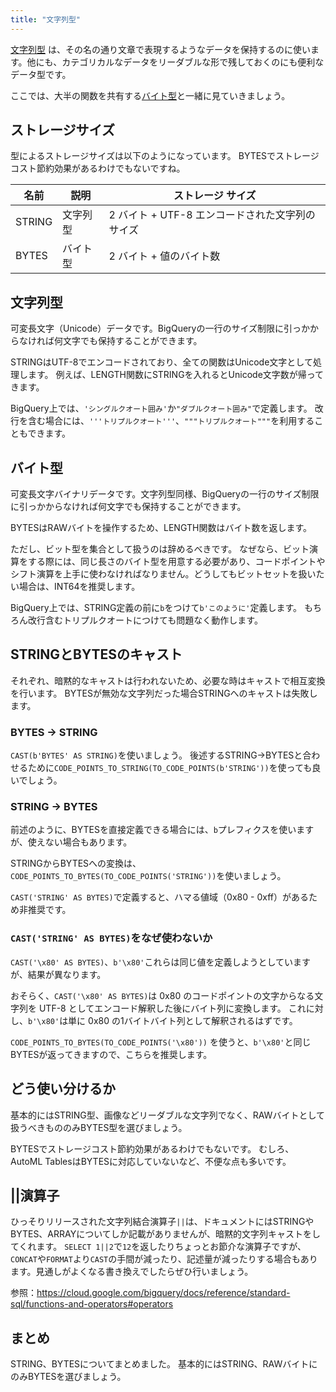 ```yaml
---
title: "文字列型"
---
```


[文字列型](https://cloud.google.com/bigquery/docs/reference/standard-sql/data-types#string_type) は、その名の通り文章で表現するようなデータを保持するのに使います。他にも、カテゴリカルなデータをリーダブルな形で残しておくのにも便利なデータ型です。

ここでは、大半の関数を共有する[バイト型](https://cloud.google.com/bigquery/docs/reference/standard-sql/data-types#bytes_type)と一緒に見ていきましょう。

## ストレージサイズ

型によるストレージサイズは以下のようになっています。
BYTESでストレージコスト節約効果があるわけでもないですね。

|名前|説明|ストレージ サイズ|
|---|---|---|
|STRING|文字列型|2 バイト + UTF-8 エンコードされた文字列のサイズ|
|BYTES|バイト型|2 バイト + 値のバイト数|

## 文字列型
可変長文字（Unicode）データです。BigQueryの一行のサイズ制限に引っかからなければ何文字でも保持することができます。

STRINGはUTF-8でエンコードされており、全ての関数はUnicode文字として処理します。
例えば、LENGTH関数にSTRINGを入れるとUnicode文字数が帰ってきます。

BigQuery上では、`'シングルクオート囲み'`か`"ダブルクオート囲み"`で定義します。
改行を含む場合には、`'''トリプルクオート'''`、`"""トリプルクオート"""`を利用することもできます。

## バイト型
可変長文字バイナリデータです。文字列型同様、BigQueryの一行のサイズ制限に引っかからなければ何文字でも保持することができます。

BYTESはRAWバイトを操作するため、LENGTH関数はバイト数を返します。

ただし、ビット型を集合として扱うのは辞めるべきです。
なぜなら、ビット演算をする際には、同じ長さのバイト型を用意する必要があり、コードポイントやシフト演算を上手に使わなければなりません。どうしてもビットセットを扱いたい場合は、INT64を推奨します。

BigQuery上では、STRING定義の前に`b`をつけて`b'このように'`定義します。
もちろん改行含むトリプルクオートにつけても問題なく動作します。

## STRINGとBYTESのキャスト

それぞれ、暗黙的なキャストは行われないため、必要な時はキャストで相互変換を行います。
BYTESが無効な文字列だった場合STRINGへのキャストは失敗します。

### BYTES -> STRING
`CAST(b'BYTES' AS STRING)`を使いましょう。
後述するSTRING->BYTESと合わせるために`CODE_POINTS_TO_STRING(TO_CODE_POINTS(b'STRING'))`を使っても良いでしょう。

### STRING -> BYTES
前述のように、BYTESを直接定義できる場合には、`b`プレフィクスを使いますが、使えない場合もあります。

STRINGからBYTESへの変換は、`CODE_POINTS_TO_BYTES(TO_CODE_POINTS('STRING'))`を使いましょう。

`CAST('STRING' AS BYTES)`で定義すると、ハマる値域（0x80 - 0xff）があるため非推奨です。

### `CAST('STRING' AS BYTES)`をなぜ使わないか
`CAST('\x80' AS BYTES)`、`b'\x80'`これらは同じ値を定義しようとしていますが、結果が異なります。

おそらく、`CAST('\x80' AS BYTES)`は 0x80 のコードポイントの文字からなる文字列を UTF-8 としてエンコード解釈した後にバイト列に変換します。
これに対し、`b'\x80'`は単に 0x80 の1バイトバイト列として解釈されるはずです。

`CODE_POINTS_TO_BYTES(TO_CODE_POINTS('\x80'))` を使うと、`b'\x80'`と同じBYTESが返ってきますので、こちらを推奨します。


## どう使い分けるか
基本的にはSTRING型、画像などリーダブルな文字列でなく、RAWバイトとして扱うべきもののみBYTES型を選びましょう。

BYTESでストレージコスト節約効果があるわけでもないです。
むしろ、AutoML TablesはBYTESに対応していないなど、不便な点も多いです。

## ||演算子
ひっそりリリースされた文字列結合演算子`||`は、ドキュメントにはSTRINGやBYTES、ARRAYについてしか記載がありませんが、暗黙的文字列キャストをしてくれます。
`SELECT 1||2`で`12`を返したりちょっとお節介な演算子ですが、`CONCAT`や`FORMAT`より`CAST`の手間が減ったり、記述量が減ったりする場合もあります。見通しがよくなる書き換えでしたらぜひ行いましょう。

参照：https://cloud.google.com/bigquery/docs/reference/standard-sql/functions-and-operators#operators


## まとめ
STRING、BYTESについてまとめました。
基本的にはSTRING、RAWバイトにのみBYTESを選びましょう。
